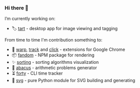 ### Hi there 👋

I’m currently working on:
- 🏷️ [tart][tart-url] - desktop app for image viewing and tagging

From time to time I'm contribution something to:
- 🔌 [warp][warp-url], [track][track-url] and [click][click-url] - extensions for Google Chrome
- 📦 [fandom][fandom-url] - NPM package for rendering
- ✨ [sorting][sorting-url] - sorting algorithms visualization
- 🧮 [abacus][abacus-url] - arithmetic problems generator
- ⏳ [forty][forty-url] - CLI time tracker
- 🔮 [svg][svg-url] - pure Python module for SVG building and generating

[forty-url]: https://github.com/vikian050194/forty/
[fandom-url]: https://github.com/vikian050194/fandom/
[taggert-url]: https://github.com/vikian050194/taggert/
[svg-url]: https://github.com/vikian050194/svg/
[sorting-url]: https://github.com/vikian050194/sorting/
[warp-url]: https://github.com/vikian050194/warp/
[track-url]: https://github.com/vikian050194/track/
[click-url]: https://github.com/vikian050194/click/
[tart-url]: https://github.com/vikian050194/tart/
[abacus-url]: https://github.com/vikian050194/abacus/
